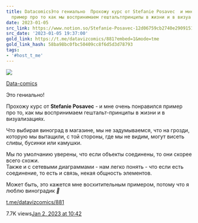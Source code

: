 ```yaml
---
title: DatacomicsЭто гениально  Прохожу курс от Stefanie Posavec  и мне очень понравился
  пример про то как мы воспринимаем гештальтпринципы в жизни и в визуа
date: 2023-01-05
src_link: https://www.notion.so/Stefanie-Posavec-12d06759cb2740e2909151ec0d958d8b
src_date: '2023-01-05 19:37:00'
gold_link: https://t.me/datavizcomics/881?embed=1&mode=tme
gold_link_hash: 58ba98bc0fbc50409cc8f6d5d3d78793
tags:
- '#host_t_me'
---
```




[*![](https://cdn4.cdn-telegram.org/file/ZYrUawaBV9xMsxbpRiA0Lxtn-fvEnGKGrXDCbOsObmSZLllwcLxGlwZ27Yyl5K9oaqQyoGZjb491_exHYLNclBnIT-UHgwzxShVioT6GFiZKULXgZKgfM0VgeBljLPYBzqZznRTL4OYvxnkqclpYUEBCISQSqsEYmZQ7RGlSUBNlR55tgLVtd0eyPFLmgLPkAhMcPnHprXaNMJ70LfHJUg8U6wrc92OzHQaPzA9oQsT0HRpcH_1_U0G8IZx7IIDkIWaqYFCGLrpIzelJDEhJNw7Bu3RweMbXKhVPEqZoEVMvRvJzPf-j0vau7mlG4KUsKhpEigRsavCoq0t3m5TtOw.jpg)*](https://t.me/datavizcomics)



[Data-comics](https://t.me/datavizcomics)

Это гениально!  
  
Прохожу курс от **Stefanie Posavec** - и мне очень понравился пример про то, как мы воспринимаем гештальт-принципы в жизни и в визуализациях.  
  
Что выбирая виноград в магазине, мы не задумываемся, что на грозди, которую мы вытащили, с той стороны, где мы не видим, могут висеть сливы, бусинки или камушки.  
  
Мы по умолчанию уверены, что если объекты соединены, то они скорее всего схожи.  
Также и с сетевыми диаграммами - нам легко понять - что если есть соединение, то есть и связь, некая общность элементов.  
  
Может быть, это кажется мне восхитительным примером, потому что я люблю виноградик ***🍇***

[t.me/datavizcomics/881](https://t.me/datavizcomics/881)

7.7K views[Jan 2, 2023 at 10:42](https://t.me/datavizcomics/881)